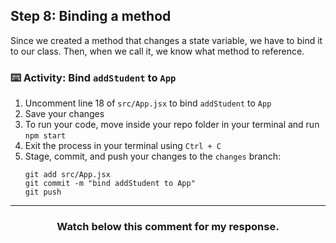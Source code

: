 ## Step 8: Binding a method

Since we created a method that changes a state variable, we have to bind it to our class. Then, when we call it, we know what method to reference.

### :keyboard: Activity: Bind `addStudent` to `App`

1. Uncomment line 18 of `src/App.jsx` to bind `addStudent` to `App`
2. Save your changes
3. To run your code, move inside your repo folder in your terminal and run `npm start`
4. Exit the process in your terminal using `Ctrl + C`
5. Stage, commit, and push your changes to the `changes` branch:
    ```
    git add src/App.jsx
    git commit -m "bind addStudent to App"
    git push
    ```

<hr>
<h3 align="center">Watch below this comment for my response.</h3>